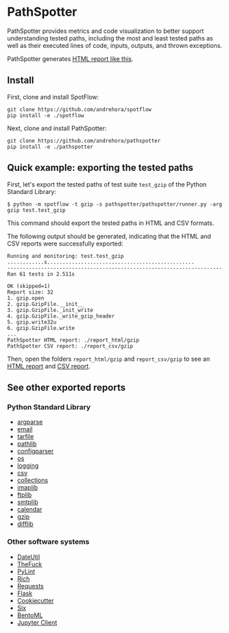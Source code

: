 # PathSpotter

PathSpotter provides metrics and code visualization to better support understanding tested paths, including the most and least tested paths as well as their executed lines of code, inputs, outputs, and thrown exceptions.

PathSpotter generates [HTML report like this]((https://andrehora.github.io/pathspotter/report_html/gzip)).

## Install

First, clone and install SpotFlow:
```
git clone https://github.com/andrehora/spotflow
pip install -e ./spotflow
```

Next, clone and install PathSpotter:
```
git clone https://github.com/andrehora/pathspotter
pip install -e ./pathspotter
```

## Quick example: exporting the tested paths

First, let's export the tested paths of test suite `test_gzip` of the Python Standard Library:

```
$ python -m spotflow -t gzip -s pathspotter/pathspotter/runner.py -arg gzip test.test_gzip
```

This command should export the tested paths in HTML and CSV formats.

The following output should be generated, indicating that the HTML and CSV reports were successfully exported:

```
Running and monitoring: test.test_gzip
............s................................................
----------------------------------------------------------------------
Ran 61 tests in 2.511s

OK (skipped=1)
Report size: 32
1. gzip.open
2. gzip.GzipFile.__init__
3. gzip.GzipFile._init_write
4. gzip.GzipFile._write_gzip_header
5. gzip.write32u
6. gzip.GzipFile.write
...
PathSpotter HTML report: ./report_html/gzip
PathSpotter CSV report: ./report_csv/gzip
```

Then, open the folders `report_html/gzip` and `report_csv/gzip` to see an [HTML report](https://andrehora.github.io/pathspotter/report_html/gzip) and [CSV report](https://github.com/andrehora/pathspotter/tree/main/docs/report_csv/gzip).

## See other exported reports

### Python Standard Library

- [argparse](https://andrehora.github.io/pathspotter/report_html/argparse)
- [email](https://andrehora.github.io/pathspotter/report_html/email)
- [tarfile](https://andrehora.github.io/pathspotter/report_html/tarfile)
- [pathlib](https://andrehora.github.io/pathspotter/report_html/pathlib)
- [configparser](https://andrehora.github.io/pathspotter/report_html/configparser)
- [os](https://andrehora.github.io/pathspotter/report_html/os)
- [logging](https://andrehora.github.io/pathspotter/report_html/logging)
- [csv](https://andrehora.github.io/pathspotter/report_html/csv)
- [collections](https://andrehora.github.io/pathspotter/report_html/collections)
- [imaplib](https://andrehora.github.io/pathspotter/report_html/imaplib)
- [ftplib](https://andrehora.github.io/pathspotter/report_html/ftplib)
- [smtplib](https://andrehora.github.io/pathspotter/report_html/smtplib)
- [calendar](https://andrehora.github.io/pathspotter/report_html/calendar)
- [gzip](https://andrehora.github.io/pathspotter/report_html/gzip)
- [difflib](https://andrehora.github.io/pathspotter/report_html/difflib)

### Other software systems

- [DateUtil](https://andrehora.github.io/pathspotter/report_html/dateutil)
- [TheFuck](https://andrehora.github.io/pathspotter/report_html/thefuck)
- [PyLint](https://andrehora.github.io/pathspotter/report_html/pylint)
- [Rich](https://andrehora.github.io/pathspotter/report_html/rich)
- [Requests](https://andrehora.github.io/pathspotter/report_html/requests)
- [Flask](https://andrehora.github.io/pathspotter/report_html/flask)
- [Cookiecutter](https://andrehora.github.io/pathspotter/report_html/cookiecutter)
- [Six](https://andrehora.github.io/pathspotter/report_html/six)
- [BentoML](https://andrehora.github.io/pathspotter/report_html/bentoml)
- [Jupyter Client](https://andrehora.github.io/pathspotter/report_html/jupyter_client)